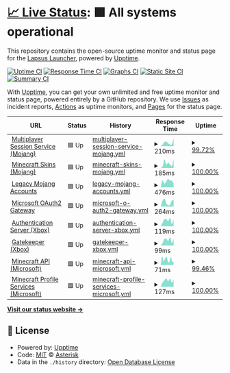 # [📈 Live Status](https://ast3risk-ops.github.io/lapsus-status): <!--live status--> **🟩 All systems operational**

This repository contains the open-source uptime monitor and status page for the [Lapsus Launcher](https://github.com/ManucrackYT/LapsusLauncher), powered by [Upptime](https://github.com/upptime/upptime).

[![Uptime CI](https://github.com/ast3risk-ops/lapsus-status/workflows/Uptime%20CI/badge.svg)](https://github.com/ast3risk-ops/lapsus-status/actions?query=workflow%3A%22Uptime+CI%22)
[![Response Time CI](https://github.com/ast3risk-ops/lapsus-status/workflows/Response%20Time%20CI/badge.svg)](https://github.com/ast3risk-ops/lapsus-status/actions?query=workflow%3A%22Response+Time+CI%22)
[![Graphs CI](https://github.com/ast3risk-ops/lapsus-status/workflows/Graphs%20CI/badge.svg)](https://github.com/ast3risk-ops/lapsus-status/actions?query=workflow%3A%22Graphs+CI%22)
[![Static Site CI](https://github.com/ast3risk-ops/lapsus-status/workflows/Static%20Site%20CI/badge.svg)](https://github.com/ast3risk-ops/lapsus-status/actions?query=workflow%3A%22Static+Site+CI%22)
[![Summary CI](https://github.com/ast3risk-ops/lapsus-status/workflows/Summary%20CI/badge.svg)](https://github.com/ast3risk-ops/lapsus-status/actions?query=workflow%3A%22Summary+CI%22)

With [Upptime](https://upptime.js.org), you can get your own unlimited and free uptime monitor and status page, powered entirely by a GitHub repository. We use [Issues](https://github.com/ast3risk-ops/lapsus-status/issues) as incident reports, [Actions](https://github.com/ast3risk-ops/lapsus-status/actions) as uptime monitors, and [Pages](https://ast3risk-ops.github.io/lapsus-status) for the status page.

<!--start: status pages-->
<!-- This summary is generated by Upptime (https://github.com/upptime/upptime) -->
<!-- Do not edit this manually, your changes will be overwritten -->
<!-- prettier-ignore -->
| URL | Status | History | Response Time | Uptime |
| --- | ------ | ------- | ------------- | ------ |
| <img alt="" src="https://icons.duckduckgo.com/ip3/session.minecraft.net.ico" height="13"> [Multiplayer Session Service (Mojang)](https://session.minecraft.net) | 🟩 Up | [multiplayer-session-service-mojang.yml](https://github.com/Ast3risk-ops/lapsus-status/commits/HEAD/history/multiplayer-session-service-mojang.yml) | <details><summary><img alt="Response time graph" src="./graphs/multiplayer-session-service-mojang/response-time-week.png" height="20"> 210ms</summary><br><a href="https://ast3risk-ops.github.io/lapsus-status/history/multiplayer-session-service-mojang"><img alt="Response time 201" src="https://img.shields.io/endpoint?url=https%3A%2F%2Fraw.githubusercontent.com%2FAst3risk-ops%2Flapsus-status%2FHEAD%2Fapi%2Fmultiplayer-session-service-mojang%2Fresponse-time.json"></a><br><a href="https://ast3risk-ops.github.io/lapsus-status/history/multiplayer-session-service-mojang"><img alt="24-hour response time 263" src="https://img.shields.io/endpoint?url=https%3A%2F%2Fraw.githubusercontent.com%2FAst3risk-ops%2Flapsus-status%2FHEAD%2Fapi%2Fmultiplayer-session-service-mojang%2Fresponse-time-day.json"></a><br><a href="https://ast3risk-ops.github.io/lapsus-status/history/multiplayer-session-service-mojang"><img alt="7-day response time 210" src="https://img.shields.io/endpoint?url=https%3A%2F%2Fraw.githubusercontent.com%2FAst3risk-ops%2Flapsus-status%2FHEAD%2Fapi%2Fmultiplayer-session-service-mojang%2Fresponse-time-week.json"></a><br><a href="https://ast3risk-ops.github.io/lapsus-status/history/multiplayer-session-service-mojang"><img alt="30-day response time 199" src="https://img.shields.io/endpoint?url=https%3A%2F%2Fraw.githubusercontent.com%2FAst3risk-ops%2Flapsus-status%2FHEAD%2Fapi%2Fmultiplayer-session-service-mojang%2Fresponse-time-month.json"></a><br><a href="https://ast3risk-ops.github.io/lapsus-status/history/multiplayer-session-service-mojang"><img alt="1-year response time 195" src="https://img.shields.io/endpoint?url=https%3A%2F%2Fraw.githubusercontent.com%2FAst3risk-ops%2Flapsus-status%2FHEAD%2Fapi%2Fmultiplayer-session-service-mojang%2Fresponse-time-year.json"></a></details> | <details><summary><a href="https://ast3risk-ops.github.io/lapsus-status/history/multiplayer-session-service-mojang">99.72%</a></summary><a href="https://ast3risk-ops.github.io/lapsus-status/history/multiplayer-session-service-mojang"><img alt="All-time uptime 99.98%" src="https://img.shields.io/endpoint?url=https%3A%2F%2Fraw.githubusercontent.com%2FAst3risk-ops%2Flapsus-status%2FHEAD%2Fapi%2Fmultiplayer-session-service-mojang%2Fuptime.json"></a><br><a href="https://ast3risk-ops.github.io/lapsus-status/history/multiplayer-session-service-mojang"><img alt="24-hour uptime 98.07%" src="https://img.shields.io/endpoint?url=https%3A%2F%2Fraw.githubusercontent.com%2FAst3risk-ops%2Flapsus-status%2FHEAD%2Fapi%2Fmultiplayer-session-service-mojang%2Fuptime-day.json"></a><br><a href="https://ast3risk-ops.github.io/lapsus-status/history/multiplayer-session-service-mojang"><img alt="7-day uptime 99.72%" src="https://img.shields.io/endpoint?url=https%3A%2F%2Fraw.githubusercontent.com%2FAst3risk-ops%2Flapsus-status%2FHEAD%2Fapi%2Fmultiplayer-session-service-mojang%2Fuptime-week.json"></a><br><a href="https://ast3risk-ops.github.io/lapsus-status/history/multiplayer-session-service-mojang"><img alt="30-day uptime 99.89%" src="https://img.shields.io/endpoint?url=https%3A%2F%2Fraw.githubusercontent.com%2FAst3risk-ops%2Flapsus-status%2FHEAD%2Fapi%2Fmultiplayer-session-service-mojang%2Fuptime-month.json"></a><br><a href="https://ast3risk-ops.github.io/lapsus-status/history/multiplayer-session-service-mojang"><img alt="1-year uptime 99.99%" src="https://img.shields.io/endpoint?url=https%3A%2F%2Fraw.githubusercontent.com%2FAst3risk-ops%2Flapsus-status%2FHEAD%2Fapi%2Fmultiplayer-session-service-mojang%2Fuptime-year.json"></a></details>
| <img alt="" src="https://icons.duckduckgo.com/ip3/textures.minecraft.net.ico" height="13"> [Minecraft Skins (Mojang)](https://textures.minecraft.net) | 🟩 Up | [minecraft-skins-mojang.yml](https://github.com/Ast3risk-ops/lapsus-status/commits/HEAD/history/minecraft-skins-mojang.yml) | <details><summary><img alt="Response time graph" src="./graphs/minecraft-skins-mojang/response-time-week.png" height="20"> 185ms</summary><br><a href="https://ast3risk-ops.github.io/lapsus-status/history/minecraft-skins-mojang"><img alt="Response time 177" src="https://img.shields.io/endpoint?url=https%3A%2F%2Fraw.githubusercontent.com%2FAst3risk-ops%2Flapsus-status%2FHEAD%2Fapi%2Fminecraft-skins-mojang%2Fresponse-time.json"></a><br><a href="https://ast3risk-ops.github.io/lapsus-status/history/minecraft-skins-mojang"><img alt="24-hour response time 338" src="https://img.shields.io/endpoint?url=https%3A%2F%2Fraw.githubusercontent.com%2FAst3risk-ops%2Flapsus-status%2FHEAD%2Fapi%2Fminecraft-skins-mojang%2Fresponse-time-day.json"></a><br><a href="https://ast3risk-ops.github.io/lapsus-status/history/minecraft-skins-mojang"><img alt="7-day response time 185" src="https://img.shields.io/endpoint?url=https%3A%2F%2Fraw.githubusercontent.com%2FAst3risk-ops%2Flapsus-status%2FHEAD%2Fapi%2Fminecraft-skins-mojang%2Fresponse-time-week.json"></a><br><a href="https://ast3risk-ops.github.io/lapsus-status/history/minecraft-skins-mojang"><img alt="30-day response time 187" src="https://img.shields.io/endpoint?url=https%3A%2F%2Fraw.githubusercontent.com%2FAst3risk-ops%2Flapsus-status%2FHEAD%2Fapi%2Fminecraft-skins-mojang%2Fresponse-time-month.json"></a><br><a href="https://ast3risk-ops.github.io/lapsus-status/history/minecraft-skins-mojang"><img alt="1-year response time 181" src="https://img.shields.io/endpoint?url=https%3A%2F%2Fraw.githubusercontent.com%2FAst3risk-ops%2Flapsus-status%2FHEAD%2Fapi%2Fminecraft-skins-mojang%2Fresponse-time-year.json"></a></details> | <details><summary><a href="https://ast3risk-ops.github.io/lapsus-status/history/minecraft-skins-mojang">100.00%</a></summary><a href="https://ast3risk-ops.github.io/lapsus-status/history/minecraft-skins-mojang"><img alt="All-time uptime 99.98%" src="https://img.shields.io/endpoint?url=https%3A%2F%2Fraw.githubusercontent.com%2FAst3risk-ops%2Flapsus-status%2FHEAD%2Fapi%2Fminecraft-skins-mojang%2Fuptime.json"></a><br><a href="https://ast3risk-ops.github.io/lapsus-status/history/minecraft-skins-mojang"><img alt="24-hour uptime 100.00%" src="https://img.shields.io/endpoint?url=https%3A%2F%2Fraw.githubusercontent.com%2FAst3risk-ops%2Flapsus-status%2FHEAD%2Fapi%2Fminecraft-skins-mojang%2Fuptime-day.json"></a><br><a href="https://ast3risk-ops.github.io/lapsus-status/history/minecraft-skins-mojang"><img alt="7-day uptime 100.00%" src="https://img.shields.io/endpoint?url=https%3A%2F%2Fraw.githubusercontent.com%2FAst3risk-ops%2Flapsus-status%2FHEAD%2Fapi%2Fminecraft-skins-mojang%2Fuptime-week.json"></a><br><a href="https://ast3risk-ops.github.io/lapsus-status/history/minecraft-skins-mojang"><img alt="30-day uptime 100.00%" src="https://img.shields.io/endpoint?url=https%3A%2F%2Fraw.githubusercontent.com%2FAst3risk-ops%2Flapsus-status%2FHEAD%2Fapi%2Fminecraft-skins-mojang%2Fuptime-month.json"></a><br><a href="https://ast3risk-ops.github.io/lapsus-status/history/minecraft-skins-mojang"><img alt="1-year uptime 100.00%" src="https://img.shields.io/endpoint?url=https%3A%2F%2Fraw.githubusercontent.com%2FAst3risk-ops%2Flapsus-status%2FHEAD%2Fapi%2Fminecraft-skins-mojang%2Fuptime-year.json"></a></details>
| <img alt="" src="https://icons.duckduckgo.com/ip3/account.mojang.com.ico" height="13"> [Legacy Mojang Accounts](https://account.mojang.com/login) | 🟩 Up | [legacy-mojang-accounts.yml](https://github.com/Ast3risk-ops/lapsus-status/commits/HEAD/history/legacy-mojang-accounts.yml) | <details><summary><img alt="Response time graph" src="./graphs/legacy-mojang-accounts/response-time-week.png" height="20"> 476ms</summary><br><a href="https://ast3risk-ops.github.io/lapsus-status/history/legacy-mojang-accounts"><img alt="Response time 1021" src="https://img.shields.io/endpoint?url=https%3A%2F%2Fraw.githubusercontent.com%2FAst3risk-ops%2Flapsus-status%2FHEAD%2Fapi%2Flegacy-mojang-accounts%2Fresponse-time.json"></a><br><a href="https://ast3risk-ops.github.io/lapsus-status/history/legacy-mojang-accounts"><img alt="24-hour response time 293" src="https://img.shields.io/endpoint?url=https%3A%2F%2Fraw.githubusercontent.com%2FAst3risk-ops%2Flapsus-status%2FHEAD%2Fapi%2Flegacy-mojang-accounts%2Fresponse-time-day.json"></a><br><a href="https://ast3risk-ops.github.io/lapsus-status/history/legacy-mojang-accounts"><img alt="7-day response time 476" src="https://img.shields.io/endpoint?url=https%3A%2F%2Fraw.githubusercontent.com%2FAst3risk-ops%2Flapsus-status%2FHEAD%2Fapi%2Flegacy-mojang-accounts%2Fresponse-time-week.json"></a><br><a href="https://ast3risk-ops.github.io/lapsus-status/history/legacy-mojang-accounts"><img alt="30-day response time 496" src="https://img.shields.io/endpoint?url=https%3A%2F%2Fraw.githubusercontent.com%2FAst3risk-ops%2Flapsus-status%2FHEAD%2Fapi%2Flegacy-mojang-accounts%2Fresponse-time-month.json"></a><br><a href="https://ast3risk-ops.github.io/lapsus-status/history/legacy-mojang-accounts"><img alt="1-year response time 1022" src="https://img.shields.io/endpoint?url=https%3A%2F%2Fraw.githubusercontent.com%2FAst3risk-ops%2Flapsus-status%2FHEAD%2Fapi%2Flegacy-mojang-accounts%2Fresponse-time-year.json"></a></details> | <details><summary><a href="https://ast3risk-ops.github.io/lapsus-status/history/legacy-mojang-accounts">100.00%</a></summary><a href="https://ast3risk-ops.github.io/lapsus-status/history/legacy-mojang-accounts"><img alt="All-time uptime 96.45%" src="https://img.shields.io/endpoint?url=https%3A%2F%2Fraw.githubusercontent.com%2FAst3risk-ops%2Flapsus-status%2FHEAD%2Fapi%2Flegacy-mojang-accounts%2Fuptime.json"></a><br><a href="https://ast3risk-ops.github.io/lapsus-status/history/legacy-mojang-accounts"><img alt="24-hour uptime 100.00%" src="https://img.shields.io/endpoint?url=https%3A%2F%2Fraw.githubusercontent.com%2FAst3risk-ops%2Flapsus-status%2FHEAD%2Fapi%2Flegacy-mojang-accounts%2Fuptime-day.json"></a><br><a href="https://ast3risk-ops.github.io/lapsus-status/history/legacy-mojang-accounts"><img alt="7-day uptime 100.00%" src="https://img.shields.io/endpoint?url=https%3A%2F%2Fraw.githubusercontent.com%2FAst3risk-ops%2Flapsus-status%2FHEAD%2Fapi%2Flegacy-mojang-accounts%2Fuptime-week.json"></a><br><a href="https://ast3risk-ops.github.io/lapsus-status/history/legacy-mojang-accounts"><img alt="30-day uptime 100.00%" src="https://img.shields.io/endpoint?url=https%3A%2F%2Fraw.githubusercontent.com%2FAst3risk-ops%2Flapsus-status%2FHEAD%2Fapi%2Flegacy-mojang-accounts%2Fuptime-month.json"></a><br><a href="https://ast3risk-ops.github.io/lapsus-status/history/legacy-mojang-accounts"><img alt="1-year uptime 93.79%" src="https://img.shields.io/endpoint?url=https%3A%2F%2Fraw.githubusercontent.com%2FAst3risk-ops%2Flapsus-status%2FHEAD%2Fapi%2Flegacy-mojang-accounts%2Fuptime-year.json"></a></details>
| <img alt="" src="https://icons.duckduckgo.com/ip3/login.microsoftonline.com.ico" height="13"> [Microsoft OAuth2 Gateway](https://login.microsoftonline.com/consumers/oauth2/v2.0/token) | 🟩 Up | [microsoft-o-auth2-gateway.yml](https://github.com/Ast3risk-ops/lapsus-status/commits/HEAD/history/microsoft-o-auth2-gateway.yml) | <details><summary><img alt="Response time graph" src="./graphs/microsoft-o-auth2-gateway/response-time-week.png" height="20"> 264ms</summary><br><a href="https://ast3risk-ops.github.io/lapsus-status/history/microsoft-o-auth2-gateway"><img alt="Response time 199" src="https://img.shields.io/endpoint?url=https%3A%2F%2Fraw.githubusercontent.com%2FAst3risk-ops%2Flapsus-status%2FHEAD%2Fapi%2Fmicrosoft-o-auth2-gateway%2Fresponse-time.json"></a><br><a href="https://ast3risk-ops.github.io/lapsus-status/history/microsoft-o-auth2-gateway"><img alt="24-hour response time 390" src="https://img.shields.io/endpoint?url=https%3A%2F%2Fraw.githubusercontent.com%2FAst3risk-ops%2Flapsus-status%2FHEAD%2Fapi%2Fmicrosoft-o-auth2-gateway%2Fresponse-time-day.json"></a><br><a href="https://ast3risk-ops.github.io/lapsus-status/history/microsoft-o-auth2-gateway"><img alt="7-day response time 264" src="https://img.shields.io/endpoint?url=https%3A%2F%2Fraw.githubusercontent.com%2FAst3risk-ops%2Flapsus-status%2FHEAD%2Fapi%2Fmicrosoft-o-auth2-gateway%2Fresponse-time-week.json"></a><br><a href="https://ast3risk-ops.github.io/lapsus-status/history/microsoft-o-auth2-gateway"><img alt="30-day response time 235" src="https://img.shields.io/endpoint?url=https%3A%2F%2Fraw.githubusercontent.com%2FAst3risk-ops%2Flapsus-status%2FHEAD%2Fapi%2Fmicrosoft-o-auth2-gateway%2Fresponse-time-month.json"></a><br><a href="https://ast3risk-ops.github.io/lapsus-status/history/microsoft-o-auth2-gateway"><img alt="1-year response time 203" src="https://img.shields.io/endpoint?url=https%3A%2F%2Fraw.githubusercontent.com%2FAst3risk-ops%2Flapsus-status%2FHEAD%2Fapi%2Fmicrosoft-o-auth2-gateway%2Fresponse-time-year.json"></a></details> | <details><summary><a href="https://ast3risk-ops.github.io/lapsus-status/history/microsoft-o-auth2-gateway">100.00%</a></summary><a href="https://ast3risk-ops.github.io/lapsus-status/history/microsoft-o-auth2-gateway"><img alt="All-time uptime 100.00%" src="https://img.shields.io/endpoint?url=https%3A%2F%2Fraw.githubusercontent.com%2FAst3risk-ops%2Flapsus-status%2FHEAD%2Fapi%2Fmicrosoft-o-auth2-gateway%2Fuptime.json"></a><br><a href="https://ast3risk-ops.github.io/lapsus-status/history/microsoft-o-auth2-gateway"><img alt="24-hour uptime 100.00%" src="https://img.shields.io/endpoint?url=https%3A%2F%2Fraw.githubusercontent.com%2FAst3risk-ops%2Flapsus-status%2FHEAD%2Fapi%2Fmicrosoft-o-auth2-gateway%2Fuptime-day.json"></a><br><a href="https://ast3risk-ops.github.io/lapsus-status/history/microsoft-o-auth2-gateway"><img alt="7-day uptime 100.00%" src="https://img.shields.io/endpoint?url=https%3A%2F%2Fraw.githubusercontent.com%2FAst3risk-ops%2Flapsus-status%2FHEAD%2Fapi%2Fmicrosoft-o-auth2-gateway%2Fuptime-week.json"></a><br><a href="https://ast3risk-ops.github.io/lapsus-status/history/microsoft-o-auth2-gateway"><img alt="30-day uptime 100.00%" src="https://img.shields.io/endpoint?url=https%3A%2F%2Fraw.githubusercontent.com%2FAst3risk-ops%2Flapsus-status%2FHEAD%2Fapi%2Fmicrosoft-o-auth2-gateway%2Fuptime-month.json"></a><br><a href="https://ast3risk-ops.github.io/lapsus-status/history/microsoft-o-auth2-gateway"><img alt="1-year uptime 100.00%" src="https://img.shields.io/endpoint?url=https%3A%2F%2Fraw.githubusercontent.com%2FAst3risk-ops%2Flapsus-status%2FHEAD%2Fapi%2Fmicrosoft-o-auth2-gateway%2Fuptime-year.json"></a></details>
| <img alt="" src="https://icons.duckduckgo.com/ip3/user.auth.xboxlive.com.ico" height="13"> [Authentication Server (Xbox)](https://user.auth.xboxlive.com/user/authenticate) | 🟩 Up | [authentication-server-xbox.yml](https://github.com/Ast3risk-ops/lapsus-status/commits/HEAD/history/authentication-server-xbox.yml) | <details><summary><img alt="Response time graph" src="./graphs/authentication-server-xbox/response-time-week.png" height="20"> 119ms</summary><br><a href="https://ast3risk-ops.github.io/lapsus-status/history/authentication-server-xbox"><img alt="Response time 175" src="https://img.shields.io/endpoint?url=https%3A%2F%2Fraw.githubusercontent.com%2FAst3risk-ops%2Flapsus-status%2FHEAD%2Fapi%2Fauthentication-server-xbox%2Fresponse-time.json"></a><br><a href="https://ast3risk-ops.github.io/lapsus-status/history/authentication-server-xbox"><img alt="24-hour response time 146" src="https://img.shields.io/endpoint?url=https%3A%2F%2Fraw.githubusercontent.com%2FAst3risk-ops%2Flapsus-status%2FHEAD%2Fapi%2Fauthentication-server-xbox%2Fresponse-time-day.json"></a><br><a href="https://ast3risk-ops.github.io/lapsus-status/history/authentication-server-xbox"><img alt="7-day response time 119" src="https://img.shields.io/endpoint?url=https%3A%2F%2Fraw.githubusercontent.com%2FAst3risk-ops%2Flapsus-status%2FHEAD%2Fapi%2Fauthentication-server-xbox%2Fresponse-time-week.json"></a><br><a href="https://ast3risk-ops.github.io/lapsus-status/history/authentication-server-xbox"><img alt="30-day response time 158" src="https://img.shields.io/endpoint?url=https%3A%2F%2Fraw.githubusercontent.com%2FAst3risk-ops%2Flapsus-status%2FHEAD%2Fapi%2Fauthentication-server-xbox%2Fresponse-time-month.json"></a><br><a href="https://ast3risk-ops.github.io/lapsus-status/history/authentication-server-xbox"><img alt="1-year response time 162" src="https://img.shields.io/endpoint?url=https%3A%2F%2Fraw.githubusercontent.com%2FAst3risk-ops%2Flapsus-status%2FHEAD%2Fapi%2Fauthentication-server-xbox%2Fresponse-time-year.json"></a></details> | <details><summary><a href="https://ast3risk-ops.github.io/lapsus-status/history/authentication-server-xbox">100.00%</a></summary><a href="https://ast3risk-ops.github.io/lapsus-status/history/authentication-server-xbox"><img alt="All-time uptime 99.99%" src="https://img.shields.io/endpoint?url=https%3A%2F%2Fraw.githubusercontent.com%2FAst3risk-ops%2Flapsus-status%2FHEAD%2Fapi%2Fauthentication-server-xbox%2Fuptime.json"></a><br><a href="https://ast3risk-ops.github.io/lapsus-status/history/authentication-server-xbox"><img alt="24-hour uptime 100.00%" src="https://img.shields.io/endpoint?url=https%3A%2F%2Fraw.githubusercontent.com%2FAst3risk-ops%2Flapsus-status%2FHEAD%2Fapi%2Fauthentication-server-xbox%2Fuptime-day.json"></a><br><a href="https://ast3risk-ops.github.io/lapsus-status/history/authentication-server-xbox"><img alt="7-day uptime 100.00%" src="https://img.shields.io/endpoint?url=https%3A%2F%2Fraw.githubusercontent.com%2FAst3risk-ops%2Flapsus-status%2FHEAD%2Fapi%2Fauthentication-server-xbox%2Fuptime-week.json"></a><br><a href="https://ast3risk-ops.github.io/lapsus-status/history/authentication-server-xbox"><img alt="30-day uptime 100.00%" src="https://img.shields.io/endpoint?url=https%3A%2F%2Fraw.githubusercontent.com%2FAst3risk-ops%2Flapsus-status%2FHEAD%2Fapi%2Fauthentication-server-xbox%2Fuptime-month.json"></a><br><a href="https://ast3risk-ops.github.io/lapsus-status/history/authentication-server-xbox"><img alt="1-year uptime 100.00%" src="https://img.shields.io/endpoint?url=https%3A%2F%2Fraw.githubusercontent.com%2FAst3risk-ops%2Flapsus-status%2FHEAD%2Fapi%2Fauthentication-server-xbox%2Fuptime-year.json"></a></details>
| <img alt="" src="https://icons.duckduckgo.com/ip3/xsts.auth.xboxlive.com.ico" height="13"> [Gatekeeper (Xbox)](https://xsts.auth.xboxlive.com/xsts/authorize) | 🟩 Up | [gatekeeper-xbox.yml](https://github.com/Ast3risk-ops/lapsus-status/commits/HEAD/history/gatekeeper-xbox.yml) | <details><summary><img alt="Response time graph" src="./graphs/gatekeeper-xbox/response-time-week.png" height="20"> 99ms</summary><br><a href="https://ast3risk-ops.github.io/lapsus-status/history/gatekeeper-xbox"><img alt="Response time 159" src="https://img.shields.io/endpoint?url=https%3A%2F%2Fraw.githubusercontent.com%2FAst3risk-ops%2Flapsus-status%2FHEAD%2Fapi%2Fgatekeeper-xbox%2Fresponse-time.json"></a><br><a href="https://ast3risk-ops.github.io/lapsus-status/history/gatekeeper-xbox"><img alt="24-hour response time 123" src="https://img.shields.io/endpoint?url=https%3A%2F%2Fraw.githubusercontent.com%2FAst3risk-ops%2Flapsus-status%2FHEAD%2Fapi%2Fgatekeeper-xbox%2Fresponse-time-day.json"></a><br><a href="https://ast3risk-ops.github.io/lapsus-status/history/gatekeeper-xbox"><img alt="7-day response time 99" src="https://img.shields.io/endpoint?url=https%3A%2F%2Fraw.githubusercontent.com%2FAst3risk-ops%2Flapsus-status%2FHEAD%2Fapi%2Fgatekeeper-xbox%2Fresponse-time-week.json"></a><br><a href="https://ast3risk-ops.github.io/lapsus-status/history/gatekeeper-xbox"><img alt="30-day response time 131" src="https://img.shields.io/endpoint?url=https%3A%2F%2Fraw.githubusercontent.com%2FAst3risk-ops%2Flapsus-status%2FHEAD%2Fapi%2Fgatekeeper-xbox%2Fresponse-time-month.json"></a><br><a href="https://ast3risk-ops.github.io/lapsus-status/history/gatekeeper-xbox"><img alt="1-year response time 132" src="https://img.shields.io/endpoint?url=https%3A%2F%2Fraw.githubusercontent.com%2FAst3risk-ops%2Flapsus-status%2FHEAD%2Fapi%2Fgatekeeper-xbox%2Fresponse-time-year.json"></a></details> | <details><summary><a href="https://ast3risk-ops.github.io/lapsus-status/history/gatekeeper-xbox">100.00%</a></summary><a href="https://ast3risk-ops.github.io/lapsus-status/history/gatekeeper-xbox"><img alt="All-time uptime 99.97%" src="https://img.shields.io/endpoint?url=https%3A%2F%2Fraw.githubusercontent.com%2FAst3risk-ops%2Flapsus-status%2FHEAD%2Fapi%2Fgatekeeper-xbox%2Fuptime.json"></a><br><a href="https://ast3risk-ops.github.io/lapsus-status/history/gatekeeper-xbox"><img alt="24-hour uptime 100.00%" src="https://img.shields.io/endpoint?url=https%3A%2F%2Fraw.githubusercontent.com%2FAst3risk-ops%2Flapsus-status%2FHEAD%2Fapi%2Fgatekeeper-xbox%2Fuptime-day.json"></a><br><a href="https://ast3risk-ops.github.io/lapsus-status/history/gatekeeper-xbox"><img alt="7-day uptime 100.00%" src="https://img.shields.io/endpoint?url=https%3A%2F%2Fraw.githubusercontent.com%2FAst3risk-ops%2Flapsus-status%2FHEAD%2Fapi%2Fgatekeeper-xbox%2Fuptime-week.json"></a><br><a href="https://ast3risk-ops.github.io/lapsus-status/history/gatekeeper-xbox"><img alt="30-day uptime 100.00%" src="https://img.shields.io/endpoint?url=https%3A%2F%2Fraw.githubusercontent.com%2FAst3risk-ops%2Flapsus-status%2FHEAD%2Fapi%2Fgatekeeper-xbox%2Fuptime-month.json"></a><br><a href="https://ast3risk-ops.github.io/lapsus-status/history/gatekeeper-xbox"><img alt="1-year uptime 100.00%" src="https://img.shields.io/endpoint?url=https%3A%2F%2Fraw.githubusercontent.com%2FAst3risk-ops%2Flapsus-status%2FHEAD%2Fapi%2Fgatekeeper-xbox%2Fuptime-year.json"></a></details>
| <img alt="" src="https://icons.duckduckgo.com/ip3/api.minecraftservices.com.ico" height="13"> [Minecraft API (Microsoft)](https://api.minecraftservices.com/authentication/login_with_xbox) | 🟩 Up | [minecraft-api-microsoft.yml](https://github.com/Ast3risk-ops/lapsus-status/commits/HEAD/history/minecraft-api-microsoft.yml) | <details><summary><img alt="Response time graph" src="./graphs/minecraft-api-microsoft/response-time-week.png" height="20"> 71ms</summary><br><a href="https://ast3risk-ops.github.io/lapsus-status/history/minecraft-api-microsoft"><img alt="Response time 82" src="https://img.shields.io/endpoint?url=https%3A%2F%2Fraw.githubusercontent.com%2FAst3risk-ops%2Flapsus-status%2FHEAD%2Fapi%2Fminecraft-api-microsoft%2Fresponse-time.json"></a><br><a href="https://ast3risk-ops.github.io/lapsus-status/history/minecraft-api-microsoft"><img alt="24-hour response time 67" src="https://img.shields.io/endpoint?url=https%3A%2F%2Fraw.githubusercontent.com%2FAst3risk-ops%2Flapsus-status%2FHEAD%2Fapi%2Fminecraft-api-microsoft%2Fresponse-time-day.json"></a><br><a href="https://ast3risk-ops.github.io/lapsus-status/history/minecraft-api-microsoft"><img alt="7-day response time 71" src="https://img.shields.io/endpoint?url=https%3A%2F%2Fraw.githubusercontent.com%2FAst3risk-ops%2Flapsus-status%2FHEAD%2Fapi%2Fminecraft-api-microsoft%2Fresponse-time-week.json"></a><br><a href="https://ast3risk-ops.github.io/lapsus-status/history/minecraft-api-microsoft"><img alt="30-day response time 167" src="https://img.shields.io/endpoint?url=https%3A%2F%2Fraw.githubusercontent.com%2FAst3risk-ops%2Flapsus-status%2FHEAD%2Fapi%2Fminecraft-api-microsoft%2Fresponse-time-month.json"></a><br><a href="https://ast3risk-ops.github.io/lapsus-status/history/minecraft-api-microsoft"><img alt="1-year response time 90" src="https://img.shields.io/endpoint?url=https%3A%2F%2Fraw.githubusercontent.com%2FAst3risk-ops%2Flapsus-status%2FHEAD%2Fapi%2Fminecraft-api-microsoft%2Fresponse-time-year.json"></a></details> | <details><summary><a href="https://ast3risk-ops.github.io/lapsus-status/history/minecraft-api-microsoft">99.46%</a></summary><a href="https://ast3risk-ops.github.io/lapsus-status/history/minecraft-api-microsoft"><img alt="All-time uptime 99.97%" src="https://img.shields.io/endpoint?url=https%3A%2F%2Fraw.githubusercontent.com%2FAst3risk-ops%2Flapsus-status%2FHEAD%2Fapi%2Fminecraft-api-microsoft%2Fuptime.json"></a><br><a href="https://ast3risk-ops.github.io/lapsus-status/history/minecraft-api-microsoft"><img alt="24-hour uptime 98.36%" src="https://img.shields.io/endpoint?url=https%3A%2F%2Fraw.githubusercontent.com%2FAst3risk-ops%2Flapsus-status%2FHEAD%2Fapi%2Fminecraft-api-microsoft%2Fuptime-day.json"></a><br><a href="https://ast3risk-ops.github.io/lapsus-status/history/minecraft-api-microsoft"><img alt="7-day uptime 99.46%" src="https://img.shields.io/endpoint?url=https%3A%2F%2Fraw.githubusercontent.com%2FAst3risk-ops%2Flapsus-status%2FHEAD%2Fapi%2Fminecraft-api-microsoft%2Fuptime-week.json"></a><br><a href="https://ast3risk-ops.github.io/lapsus-status/history/minecraft-api-microsoft"><img alt="30-day uptime 99.84%" src="https://img.shields.io/endpoint?url=https%3A%2F%2Fraw.githubusercontent.com%2FAst3risk-ops%2Flapsus-status%2FHEAD%2Fapi%2Fminecraft-api-microsoft%2Fuptime-month.json"></a><br><a href="https://ast3risk-ops.github.io/lapsus-status/history/minecraft-api-microsoft"><img alt="1-year uptime 99.99%" src="https://img.shields.io/endpoint?url=https%3A%2F%2Fraw.githubusercontent.com%2FAst3risk-ops%2Flapsus-status%2FHEAD%2Fapi%2Fminecraft-api-microsoft%2Fuptime-year.json"></a></details>
| <img alt="" src="https://icons.duckduckgo.com/ip3/api.minecraftservices.com.ico" height="13"> [Minecraft Profile Services (Microsoft)](https://api.minecraftservices.com/minecraft/profile) | 🟩 Up | [minecraft-profile-services-microsoft.yml](https://github.com/Ast3risk-ops/lapsus-status/commits/HEAD/history/minecraft-profile-services-microsoft.yml) | <details><summary><img alt="Response time graph" src="./graphs/minecraft-profile-services-microsoft/response-time-week.png" height="20"> 127ms</summary><br><a href="https://ast3risk-ops.github.io/lapsus-status/history/minecraft-profile-services-microsoft"><img alt="Response time 114" src="https://img.shields.io/endpoint?url=https%3A%2F%2Fraw.githubusercontent.com%2FAst3risk-ops%2Flapsus-status%2FHEAD%2Fapi%2Fminecraft-profile-services-microsoft%2Fresponse-time.json"></a><br><a href="https://ast3risk-ops.github.io/lapsus-status/history/minecraft-profile-services-microsoft"><img alt="24-hour response time 146" src="https://img.shields.io/endpoint?url=https%3A%2F%2Fraw.githubusercontent.com%2FAst3risk-ops%2Flapsus-status%2FHEAD%2Fapi%2Fminecraft-profile-services-microsoft%2Fresponse-time-day.json"></a><br><a href="https://ast3risk-ops.github.io/lapsus-status/history/minecraft-profile-services-microsoft"><img alt="7-day response time 127" src="https://img.shields.io/endpoint?url=https%3A%2F%2Fraw.githubusercontent.com%2FAst3risk-ops%2Flapsus-status%2FHEAD%2Fapi%2Fminecraft-profile-services-microsoft%2Fresponse-time-week.json"></a><br><a href="https://ast3risk-ops.github.io/lapsus-status/history/minecraft-profile-services-microsoft"><img alt="30-day response time 118" src="https://img.shields.io/endpoint?url=https%3A%2F%2Fraw.githubusercontent.com%2FAst3risk-ops%2Flapsus-status%2FHEAD%2Fapi%2Fminecraft-profile-services-microsoft%2Fresponse-time-month.json"></a><br><a href="https://ast3risk-ops.github.io/lapsus-status/history/minecraft-profile-services-microsoft"><img alt="1-year response time 125" src="https://img.shields.io/endpoint?url=https%3A%2F%2Fraw.githubusercontent.com%2FAst3risk-ops%2Flapsus-status%2FHEAD%2Fapi%2Fminecraft-profile-services-microsoft%2Fresponse-time-year.json"></a></details> | <details><summary><a href="https://ast3risk-ops.github.io/lapsus-status/history/minecraft-profile-services-microsoft">100.00%</a></summary><a href="https://ast3risk-ops.github.io/lapsus-status/history/minecraft-profile-services-microsoft"><img alt="All-time uptime 99.88%" src="https://img.shields.io/endpoint?url=https%3A%2F%2Fraw.githubusercontent.com%2FAst3risk-ops%2Flapsus-status%2FHEAD%2Fapi%2Fminecraft-profile-services-microsoft%2Fuptime.json"></a><br><a href="https://ast3risk-ops.github.io/lapsus-status/history/minecraft-profile-services-microsoft"><img alt="24-hour uptime 100.00%" src="https://img.shields.io/endpoint?url=https%3A%2F%2Fraw.githubusercontent.com%2FAst3risk-ops%2Flapsus-status%2FHEAD%2Fapi%2Fminecraft-profile-services-microsoft%2Fuptime-day.json"></a><br><a href="https://ast3risk-ops.github.io/lapsus-status/history/minecraft-profile-services-microsoft"><img alt="7-day uptime 100.00%" src="https://img.shields.io/endpoint?url=https%3A%2F%2Fraw.githubusercontent.com%2FAst3risk-ops%2Flapsus-status%2FHEAD%2Fapi%2Fminecraft-profile-services-microsoft%2Fuptime-week.json"></a><br><a href="https://ast3risk-ops.github.io/lapsus-status/history/minecraft-profile-services-microsoft"><img alt="30-day uptime 100.00%" src="https://img.shields.io/endpoint?url=https%3A%2F%2Fraw.githubusercontent.com%2FAst3risk-ops%2Flapsus-status%2FHEAD%2Fapi%2Fminecraft-profile-services-microsoft%2Fuptime-month.json"></a><br><a href="https://ast3risk-ops.github.io/lapsus-status/history/minecraft-profile-services-microsoft"><img alt="1-year uptime 100.00%" src="https://img.shields.io/endpoint?url=https%3A%2F%2Fraw.githubusercontent.com%2FAst3risk-ops%2Flapsus-status%2FHEAD%2Fapi%2Fminecraft-profile-services-microsoft%2Fuptime-year.json"></a></details>

<!--end: status pages-->

[**Visit our status website →**](https://ast3risk-ops.github.io/lapsus-status)

## 📄 License

- Powered by: [Upptime](https://github.com/upptime/upptime)
- Code: [MIT](./LICENSE) © [Asterisk](https://asterisk.lol)
- Data in the `./history` directory: [Open Database License](https://opendatacommons.org/licenses/odbl/1-0/)
